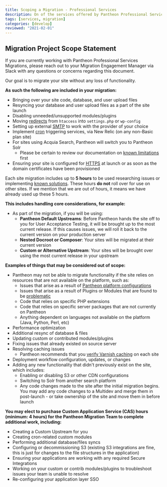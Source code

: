 ```yaml
---
title: Scoping a Migration - Professional Services
description: On of the services offered by Pantheon Professional Services is a smooth migration of existing sites. This doc outlines what you can expect.
tags: [services, migration]
categories: [develop]
reviewed: "2021-02-01"
---
```


## Migration Project Scope Statement

If you are currently working with Pantheon Professional Services Migrations, please reach out to your Migration Engagement Manager via Slack with any questions or concerns regarding this document.

Our goal is to migrate your site without any loss of functionality.

**As such the following are included in your migration:**

- Bringing over your site code, database, and user upload files
- Resyncing your database and user upload files as a part of the site launch
- Disabling unneeded/unsupported modules/plugins
- Moving [redirects](/redirects/) from `htaccess` into `settings.php` or `wp-config`
- Setting up external [SMTP](/smtp) to work with the provider of your choice
- Implement [cron](/drupal-cron) triggering services, via New Relic (on any non-Basic plan site)
- For sites using Acquia Search, Pantheon will switch you to Pantheon Solr
  - Please be certain to review our documentation on [known limitations](/solr#known-limitations-of-pantheons-solr-service) first
- Ensuring your site is configured for [HTTPS](/https) at launch or as soon as the domain certificates have been provisioned

Each site migration includes up to **5 hours** to be used researching issues or implementing [known solutions](/modules-plugins-known-issues/). These hours **do not** roll over for use on other sites. If we mention that we are out of hours, it means we have already used up these 5 hours.

**This includes handling core considerations, for example:**

- As part of the migration, if you will be using:
  - **Pantheon Default Upstreams**: Before Pantheon hands the site off to you for User Acceptance Testing, it will be brought up to the most current release. If this causes issues, we will roll it back to the current version on your production server
  - **Nested Docroot or Composer**: Your sites will be migrated at their current version
  - **Custom or Alternative Upstream**: Your sites will be brought over using the most current release in your upstream

**Examples of things that may be considered out of scope:**

- Pantheon may not be able to migrate functionality if the site relies on resources that are not available on the platform, such as:
  - Issues that arise as a result of [Pantheon platform configurations](/platform-considerations)
  - Issues that arise as a result of Plugins or Modules that are found to be [problematic](/modules-plugins-known-issues/)
  - Code that relies on specific PHP extensions
  - Code that relies on specific server packages that are not currently on Pantheon
  - Anything dependent on languages not available on the platform (Java, Python, Perl, etc)
- Performance optimization
- Additional resync of database & files
- Updating custom or contributed modules/plugins
- Fixing issues that already existed on source server
- Resolving caching issues
  - Pantheon recommends that you [verify Varnish caching](https://varnishcheck.pantheon.io/) on each site
- Deployment workflow configuration, updates, or changes
- Adding any new functionality that didn't previously exist on the site, which includes:
  - Enabling or disabling S3 or other CDN configurations
  - Switching to Solr from another search platform
  - Any code changes made to the site after the initial migration begins. You may add any code changes to a Multidev and merge them in post-launch - or take ownership of the site and move them in before launch

**You may elect to purchase Custom Application Service (CAS) hours (minimum: 4 hours) for the Pantheon Migration Team to complete additional work, including:**

- Creating a Custom Upstream for you
- Creating cron-related custom modules
- Performing additional database/files syncs
- Configuring or decommissioning S3 (existing S3 integrations are fine, this is just for changes to the file structures in the application)
- Ensuring your applications are working with any required Secure Integrations
- Working on your custom or contrib modules/plugins to troubleshoot issues your team is unable to resolve
- Re-configuring your application layer SSO
